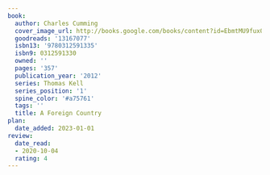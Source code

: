 ```yaml
---
book:
  author: Charles Cumming
  cover_image_url: http://books.google.com/books/content?id=EbmtMU9fux0C&printsec=frontcover&img=1&zoom=1&edge=curl&source=gbs_api
  goodreads: '13167077'
  isbn13: '9780312591335'
  isbn9: 0312591330
  owned: ''
  pages: '357'
  publication_year: '2012'
  series: Thomas Kell
  series_position: '1'
  spine_color: '#a75761'
  tags: ''
  title: A Foreign Country
plan:
  date_added: 2023-01-01
review:
  date_read:
  - 2020-10-04
  rating: 4
---
```

